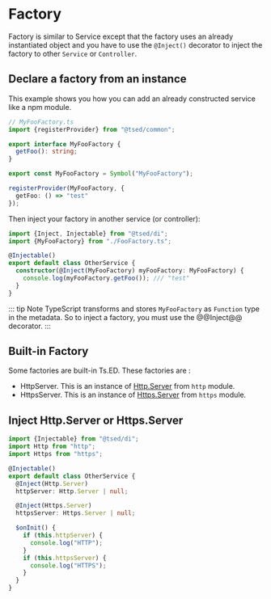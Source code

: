 # Factory

Factory is similar to Service except that the factory uses an already instantiated object and you have to use
the `@Inject()` decorator to inject the factory to other `Service` or `Controller`.

## Declare a factory from an instance

This example shows you how you can add an already constructed service like a npm module.

```typescript
// MyFooFactory.ts
import {registerProvider} from "@tsed/common";

export interface MyFooFactory {
  getFoo(): string;
}

export const MyFooFactory = Symbol("MyFooFactory");

registerProvider(MyFooFactory, {
  getFoo: () => "test"
});
```

Then inject your factory in another service (or controller):

```typescript
import {Inject, Injectable} from "@tsed/di";
import {MyFooFactory} from "./FooFactory.ts";

@Injectable()
export default class OtherService {
  constructor(@Inject(MyFooFactory) myFooFactory: MyFooFactory) {
    console.log(myFooFactory.getFoo()); /// "test"
  }
}
```

::: tip Note TypeScript transforms and stores `MyFooFactory` as `Function` type in the metadata. So to inject a factory,
you must use the @@Inject@@ decorator.
:::

## Built-in Factory

Some factories are built-in Ts.ED. These factories are :

- HttpServer. This is an instance
  of [Http.Server](https://nodejs.org/dist/latest/docs/api/http.html#http_class_http_server) from `http` module.
- HttpsServer. This is an instance
  of [Https.Server](https://nodejs.org/dist/latest/docs/api/https.html#https_class_https_server) from `https` module.

## Inject Http.Server or Https.Server

```typescript
import {Injectable} from "@tsed/di";
import Http from "http";
import Https from "https";

@Injectable()
export default class OtherService {
  @Inject(Http.Server)
  httpServer: Http.Server | null;

  @Inject(Https.Server)
  httpsServer: Https.Server | null;

  $onInit() {
    if (this.httpServer) {
      console.log("HTTP");
    }
    if (this.httpsServer) {
      console.log("HTTPS");
    }
  }
}
```
